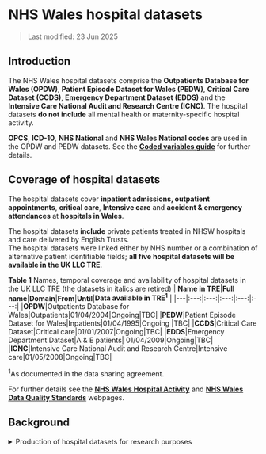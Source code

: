 # NHS Wales hospital datasets
>
>Last modified: 23 Jun 2025
>
## Introduction

The NHS Wales hospital datasets comprise the **Outpatients Database for Wales (OPDW)**, **Patient Episode Dataset for Wales (PEDW)**,  **Critical Care Dataset (CCDS)**, **Emergency Department Dataset (EDDS)** and the **Intensive Care National Audit and Research Centre (ICNC)**. The hospital datasets **do not include** all mental health or maternity-specific hospital activity.

**OPCS**, **ICD-10**, **NHS National** and **NHS Wales National codes** are used in the OPDW and PEDW datasets. See the [**Coded variables guide**](../Coding/coding_intro.md) for further details.

## Coverage of hospital datasets

The hospital datasets cover **inpatient admissions, outpatient appointments**, **critical care**, **Intensive care** and **accident & emergency attendances** at **hospitals in Wales**.

The hospital datasets **include** private patients treated in NHSW hospitals and care delivered by English Trusts.  
The hospital datasets were linked either by NHS number or a combination of alternative patient identifiable fields; **all five hospital datasets will be available in the UK LLC TRE**.
  
**Table 1** Names, temporal coverage and availability of hospital datasets in the UK LLC TRE (the datasets in italics are retired)
| **Name in TRE**|**Full name**|**Domain**|**From**|**Until**|**Data available in TRE<sup>1</sup>** |
|---|:---:|:---:|:---:|:---:|:---:|
|**OPDW**|Outpatients Database for Wales|Outpatients|01/04/2004|Ongoing|TBC|
|**PEDW**|Patient Episode Dataset for Wales|Inpatients|01/04/1995|Ongoing |TBC|
|**CCDS**|Critical Care Dataset|Critical care|01/01/2007|Ongoing|TBC|
|**EDDS**|Emergency Department Dataset|A & E patients| 01/04/2009|Ongoing|TBC|
|**ICNC**|Intensive Care National Audit and Research Centre|Intensive care|01/05/2008|Ongoing|TBC|

<sup>1</sup>As documented in the data sharing agreement.
  
For further details see the [**NHS Wales Hospital Activity**](https://statswales.gov.wales/Catalogue/Health-and-Social-Care/NHS-Hospital-Activity/Outpatient-Activity) and [**NHS Wales Data Quality Standards**](https://dhcw.nhs.wales/information-services/information-standards/data-quality/data-quality-standards/) webpages.

## Background

<details>
  <summary>Production of hospital datasets for research purposes</summary>
